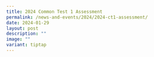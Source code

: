```yaml
---
title: 2024 Common Test 1 Assessment
permalink: /news-and-events/2024/2024-ct1-assessment/
date: 2024-01-29
layout: post
description: ""
image: ""
variant: tiptap
---
```

